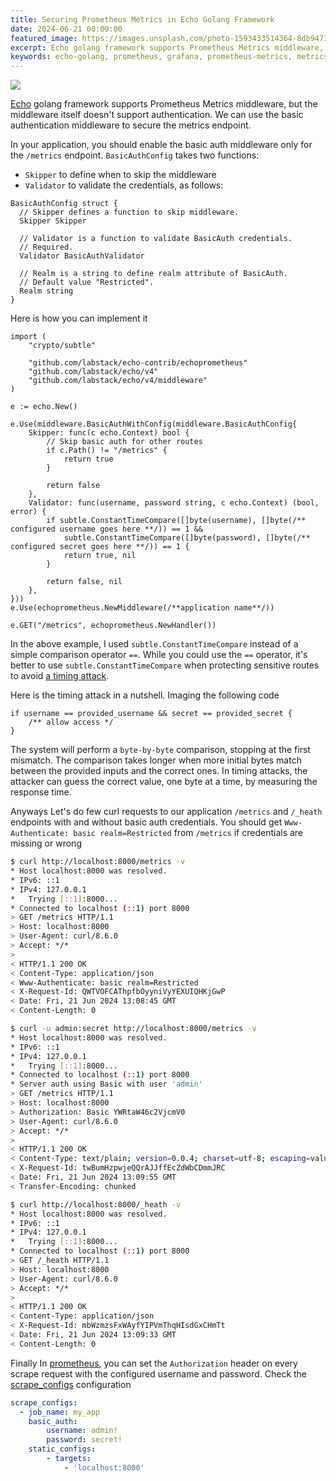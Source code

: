 ```yaml
---
title: Securing Prometheus Metrics in Echo Golang Framework
date: 2024-06-21 00:00:00
featured_image: https://images.unsplash.com/photo-1593433514364-8db94732d06d?q=5
excerpt: Echo golang framework supports Prometheus Metrics middleware, but the middleware itself doesn't support authentication. We can use the basic authentication middleware to secure the metrics endpoint.
keywords: echo-golang, prometheus, grafana, prometheus-metrics, metrics
---
```


![](https://images.unsplash.com/photo-1593433514364-8db94732d06d?q=5)

[Echo](https://echo.labstack.com/) golang framework supports Prometheus Metrics middleware, but the middleware itself doesn't support authentication. We can use the basic authentication middleware to secure the metrics endpoint.

In your application, you should enable the basic auth middleware only for the `/metrics` endpoint. `BasicAuthConfig` takes two functions:

- `Skipper` to define when to skip the middleware
- `Validator` to validate the credentials, as follows:

```golang
BasicAuthConfig struct {
  // Skipper defines a function to skip middleware.
  Skipper Skipper

  // Validator is a function to validate BasicAuth credentials.
  // Required.
  Validator BasicAuthValidator

  // Realm is a string to define realm attribute of BasicAuth.
  // Default value "Restricted".
  Realm string
}
```

Here is how you can implement it

```golang
import (
    "crypto/subtle"

    "github.com/labstack/echo-contrib/echoprometheus"
    "github.com/labstack/echo/v4"
    "github.com/labstack/echo/v4/middleware"
)

e := echo.New()

e.Use(middleware.BasicAuthWithConfig(middleware.BasicAuthConfig{
    Skipper: func(c echo.Context) bool {
        // Skip basic auth for other routes
        if c.Path() != "/metrics" {
            return true
        }

        return false
    },
    Validator: func(username, password string, c echo.Context) (bool, error) {
        if subtle.ConstantTimeCompare([]byte(username), []byte(/** configured username goes here **/)) == 1 &&
            subtle.ConstantTimeCompare([]byte(password), []byte(/** configured secret goes here **/)) == 1 {
            return true, nil
        }

        return false, nil
    },
}))
e.Use(echoprometheus.NewMiddleware(/**application name**/))

e.GET("/metrics", echoprometheus.NewHandler())
```

In the above example, I used `subtle.ConstantTimeCompare` instead of a simple comparison operator `==`. While you could use the `==` operator, it's better to use `subtle.ConstantTimeCompare` when protecting sensitive routes to avoid [a timing attack](https://en.wikipedia.org/wiki/Timing_attack).

Here is the timing attack in a nutshell. Imaging the following code

```golang
if username == provided_username && secret == provided_secret {
    /** allow access */
}
```

The system will perform a `byte-by-byte` comparison, stopping at the first mismatch. The comparison takes longer when more initial bytes match between the provided inputs and the correct ones. In timing attacks, the attacker can guess the correct value, one byte at a time, by measuring the response time.

Anyways Let's do few curl requests to our application `/metrics` and `/_heath` endpoints with and without basic auth credentials. You should get `Www-Authenticate: basic realm=Restricted` from `/metrics` if credentials are missing or wrong

```bash
$ curl http://localhost:8000/metrics -v
* Host localhost:8000 was resolved.
* IPv6: ::1
* IPv4: 127.0.0.1
*   Trying [::1]:8000...
* Connected to localhost (::1) port 8000
> GET /metrics HTTP/1.1
> Host: localhost:8000
> User-Agent: curl/8.6.0
> Accept: */*
>
< HTTP/1.1 200 OK
< Content-Type: application/json
< Www-Authenticate: basic realm=Restricted
< X-Request-Id: QWTVOFCAThpfbOyyniVyYEXUIQHKjGwP
< Date: Fri, 21 Jun 2024 13:08:45 GMT
< Content-Length: 0

$ curl -u admin:secret http://localhost:8000/metrics -v
* Host localhost:8000 was resolved.
* IPv6: ::1
* IPv4: 127.0.0.1
*   Trying [::1]:8000...
* Connected to localhost (::1) port 8000
* Server auth using Basic with user 'admin'
> GET /metrics HTTP/1.1
> Host: localhost:8000
> Authorization: Basic YWRtaW46c2VjcmV0
> User-Agent: curl/8.6.0
> Accept: */*
>
< HTTP/1.1 200 OK
< Content-Type: text/plain; version=0.0.4; charset=utf-8; escaping=values
< X-Request-Id: twBumHzpwjeQQrAJJffEcZdWbCDmmJRC
< Date: Fri, 21 Jun 2024 13:09:55 GMT
< Transfer-Encoding: chunked

$ curl http://localhost:8000/_heath -v
* Host localhost:8000 was resolved.
* IPv6: ::1
* IPv4: 127.0.0.1
*   Trying [::1]:8000...
* Connected to localhost (::1) port 8000
> GET /_heath HTTP/1.1
> Host: localhost:8000
> User-Agent: curl/8.6.0
> Accept: */*
>
< HTTP/1.1 200 OK
< Content-Type: application/json
< X-Request-Id: mbWzmzsFxWAyfYIPVmThqHIsdGxCHmTt
< Date: Fri, 21 Jun 2024 13:09:33 GMT
< Content-Length: 0
```

Finally In [prometheus](https://prometheus.io/), you can set the `Authorization` header on every scrape request with the configured username and password. Check the [scrape_configs](https://prometheus.io/docs/prometheus/latest/configuration/configuration/#scrape_config) configuration

```yaml
scrape_configs:
  - job_name: my_app
    basic_auth:
        username: admin!
        password: secret!
    static_configs:
        - targets:
            - 'localhost:8000'
```
